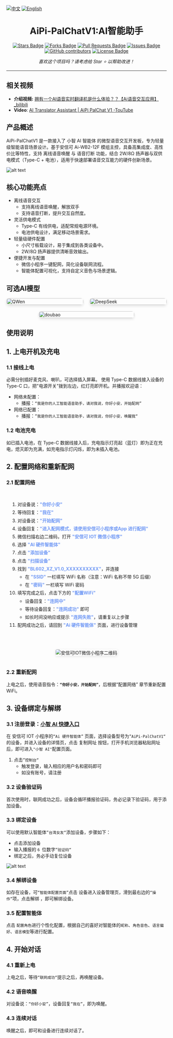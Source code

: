 [![中文](https://img.shields.io/badge/语言-中文-blue.svg)](README-CN.md)
[![English](https://img.shields.io/badge/Language-English-green.svg)](README.md)
<h1 align="center">AiPi-PalChatV1:AI智能助手</h1>
<div align="center">


<a href="https://github.com/Ai-Thinker-Open/AiPi-PalChatV1/stargazers"><img src="https://img.shields.io/github/stars/Ai-Thinker-Open/AiPi-PalChatV1" alt="Stars Badge"/></a>
<a href="https://github.com/Ai-Thinker-Open/AiPi-PalChatV1/network/members"><img src="https://img.shields.io/github/forks/Ai-Thinker-Open/AiPi-PalChatV1" alt="Forks Badge"/></a>
<a href="https://github.com/Ai-Thinker-Open/AiPi-PalChatV1/pulls"><img src="https://img.shields.io/github/issues-pr/Ai-Thinker-Open/AiPi-PalChatV1" alt="Pull Requests Badge"/></a>
<a href="https://github.com/Ai-Thinker-Open/AiPi-PalChatV1/issues"><img src="https://img.shields.io/github/issues/Ai-Thinker-Open/AiPi-PalChatV1" alt="Issues Badge"/></a>
<a href="https://github.com/Ai-Thinker-Open/AiPi-PalChatV1/graphs/contributors"><img alt="GitHub contributors" src="https://img.shields.io/github/contributors/Ai-Thinker-Open/AiPi-PalChatV1?color=2b9348"></a>
<a href="https://github.com/Ai-Thinker-Open/AiPi-PalChatV1/blob/master/LICENSE"><img src="https://img.shields.io/github/license/Ai-Thinker-Open/AiPi-PalChatV1?color=2b9348" alt="License Badge"/></a>

<i>喜欢这个项目吗？请考虑给 Star ⭐️ 以帮助改进！</i>

</div>

---

## 相关视频

- **介绍视频:** [拥有一个AI语音实时翻译机是什么体验？？【Ai语音交互应用】_bilibili](https://www.bilibili.com/video/BV1SuEtzREV9?spm_id_from=333.788.videopod.sections&vd_source=02a465997504a99b4366d967ab71e479)
- **Video**: [AI Translator Assistant | AiPi PalChat V1 -TouTube](https://www.youtube.com/watch?v=AHNUB3JPgbw)

## 产品概述

AiPi-PalChatV1 是一款接入了 小智 AI 智能体 的微型语音交互开发板，专为轻量级智能语音场景设计。基于安信可 Ai-WB2-12F 模组主控，具备高集成度、高性价比等特性，支持 离线语音唤醒 与 语音打断 功能，结合 2W/8Ω 扬声器与双供电模式（Type-C + 电池），适用于快速部署语音交互能力的硬件创新场景。

![alt text](4.Docs/img/aipiplachatv1.png)

## 核心功能亮点

- 离线语音交互
  - 支持离线语音唤醒，解放双手
  - 支持语音打断，提升交互自然度。
- 灵活供电模式
  - Type-C 有线供电，适配常规电源环境。
  - 电池供电设计，满足移动场景需求。
- 轻量级硬件配置
  - 小尺寸板载设计，易于集成到各类设备中。
  - 2W/8Ω 扬声器提供清晰音效输出。
- 便捷开发与配置
  - 微信小程序一键配网，简化设备联网流程。
  - 智能体配置可视化，支持自定义音色与场景逻辑。

## 可选AI模型

  <div style="display: flex; justify-content: center; gap: 20px; flex-wrap: wrap;">
  <div style="flex: 1; min-width: 200px; max-width: 300px;">
    <img src="./4.Docs/img/Qwan.png" alt="QWen" style="width: 100%; height: auto; border-radius: 8px; box-shadow: 0 4px 8px rgba(0,0,0,0.1);">
  </div>
  <div style="flex: 1; min-width: 200px; max-width: 300px;">
    <img src="./4.Docs/img/DeepSeek.png" alt="DeepSeek" style="width: 100%; height: auto; border-radius: 8px; box-shadow: 0 4px 8px rgba(0,0,0,0.1);">
  </div>
  <div style="flex: 1; min-width: 200px; max-width: 300px;">
    <img src="./4.Docs/img/doubao.png" alt="doubao" style="width: 100%; height: auto; border-radius: 8px; box-shadow: 0 4px 8px rgba(0,0,0,0.1);">
  </div>
</div>

## 使用说明
## 1. 上电开机及充电

### 1.1 接线上电
必需分别插好麦克风、喇叭，可选择插入屏幕。
使用 Type-C 数据线接入设备的 Type-C 口，把"电源开关"拨到左边，红灯亮即开机。并播报欢迎语：
  - 网络未配置：
    - 播报：`“我是你的人工智能语音助手，请对我说，你好小安，开始配网”`
  - 网络已配置：
    - 播报：`”我是你的人工智能语音助手，请对我说，你好小安，唤醒我“`
### 1.2 电池充电
如已插入电池，在 Type-C 数据线接入后，充电指示灯亮起（蓝灯）即为正在充电，熄灭即为充满，如充电指示灯闪烁，即为未插入电池。

## 2. 配置网络和重新配网

### 2.1 配置网络
<div style="display: flex; flex-wrap: wrap; gap: 20px;">
  <!-- 左侧步骤列表 -->
  <div style="flex: 1; min-width: 300px; padding: 15px;  border-radius: 8px;">
    <ol style="padding-left: 20px; line-height: 1.8;">
      <li>对设备说：<span style="color:rgb(113, 153, 245); font-weight: bold;">"你好小安"</span></li>
      <li>等待回复：<span style="color:rgb(113, 153, 245); font-weight: bold;">"我在"</span></li>
      <li>对设备说：<span style="color:rgb(113, 153, 245); font-weight: bold;">"开始配网"</span></li>
      <li>设备回复：<span style="color:rgb(113, 153, 245); font-weight: bold;">"进入配网模式，请使用安信可小程序或App 进行配网"</span></li>
      <li>微信扫描右边二维码，打开 <span style="color:rgb(113, 153, 245); font-weight: bold;">"安信可 IOT 微信小程序"</span></li>
      <li>选择 <span style="color:rgb(113, 153, 245); font-weight: bold;">"AI 硬件智能体"</span></li>
      <li>点击 <span style="color:rgb(113, 153, 245); font-weight: bold;">"添加设备"</span></li>
      <li>点击 <span style="color:rgb(113, 153, 245); font-weight: bold;">"扫描设备"</span></li>
      <li>找到 <span style="color:rgb(113, 153, 245); font-weight: bold;">"BL602_XZ_V1.0_XXXXXXXXXX"</span>，并连接
        <ul>
          <li>在 <span style="color:rgb(113, 153, 245); font-weight: bold;">"SSID"</span> 一栏填写 WiFi 名称（注意：WiFi 名称不带 5G 后缀）</li>
          <li>在 <span style="color:rgb(113, 153, 245); font-weight: bold;">"密码"</span> 一栏填写 WiFi 密码</li>
        </ul>
      </li>
      <li>填写完成之后，点击下方的 <span style="color:rgb(113, 153, 245); font-weight: bold;">"配置WiFi"</span>
        <ul>
          <li>设备回复：<span style="color:rgb(113, 153, 245); font-weight: bold;">"连网中"</span></li>
          <li>等待设备回复：<span style="color:rgb(113, 153, 245); font-weight: bold;">"连网成功"</span> 即可</li>
          <li>如长时间没响应或提示 <span style="color:rgb(113, 153, 245); font-weight: bold;">"连网失败"</span>，请重复以上步骤</li>
        </ul>
      </li>
      <li>配网成功之后，请回到 <span style="color:rgb(113, 153, 245); font-weight: bold;">"Ai 硬件智能体"</span> 页面，进行设备管理</li>
    </ol>
  </div>
  
  <!-- 右侧二维码图片 -->
  <div style="flex: 1; min-width: 300px; padding: 15px;border-radius: 8px; display: flex; align-items: center; justify-content: center;">
    <img 
      src="./4.Docs/img/aitinker_iot.png" 
      alt="安信可IOT微信小程序二维码" 
      style="max-width: 100%; height: auto; border-radius: 4px; box-shadow: 0 2px 8px rgba(0,0,0,0.1);"
    >
  </div>
</div>

### 2.2 重新配网
上电之后，使用语音指令：**`“你好小安，开始配网”`**，后根据“配置网络” 章节重新配置 WiFi。

## 3. 设备绑定与解绑
### 3.1 注册登录：[小智 AI 快捷入口](https://xiaozhi.me/)

在 安信可 IOT 小程序的`“Ai 硬件智能体”` 页面，选择设备型号为`”AiPi-PalChatV1“` 的设备，并进入设备的详情页，点击 复制网址 按钮，打开手机浏览器粘贴网址后，即可进入`"小智 AI"`配置页面。
1. 点击`”控制台“`
 	- 触发登录，输入相应的用户名和密码即可
 	- 如没有账号，请注册

### 3.2 设备验证码
首次使用时，联网成功之后，设备会循环播报验证码，务必记录下验证码，用于添加设备。

### 3.3 绑定设备
可以使用默认智能体`”台湾女友“`添加设备，步骤如下：
  - 点击添加设备
  - 输入播报的 `6 `位数字`”验证码“`
  - 绑定之后，务必手动复位设备

![alt text](4.Docs/img/add_code.png)
### 3.4 解绑设备

如存在设备，可`“智能体配置页面”`点击 设备进入设备管理页，滑到最右边的`“操作”`项，点击解绑 ，即可解绑设备。
### 3.5 配置智能体
点击 `配置角色`进行个性化配置，根据自己的喜好对智能体的`昵称`、`角色音色`、`语言偏好`、`语言模型`等进行配置。

## 4. 开始对话
### 4.1 重新上电
上电之后，等待`“联网成功“`提示之后，再唤醒设备。
### 4.2 语音唤醒
对设备说：`“你好小安”`，设备回复`“我在”`，即为唤醒。
### 4.3 连续对话
唤醒之后，即可和设备进行连续对话了。
